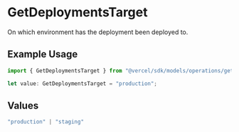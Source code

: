 # GetDeploymentsTarget

On which environment has the deployment been deployed to.

## Example Usage

```typescript
import { GetDeploymentsTarget } from "@vercel/sdk/models/operations/getdeployments.js";

let value: GetDeploymentsTarget = "production";
```

## Values

```typescript
"production" | "staging"
```